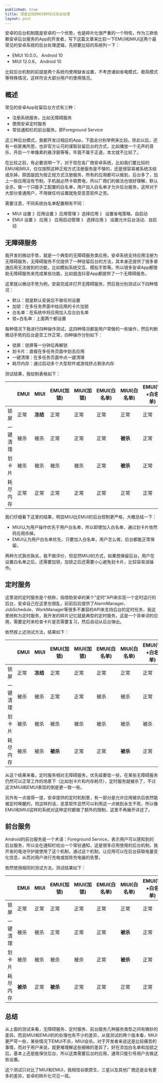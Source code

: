 ```yaml
---
published: true
title: 深度比较EMUI和MIUI后台处理
layout: post
---
```



安卓的后台机制既是安卓的一个优势，也是碎片化很严重的一个特性，作为三款依赖安卓后台服务的App的开发者，写下这篇文章来比较一下EMUI和MIUI这两个最常见的安卓系统的后台处理逻辑，先把要比较的系统列一下：
* EMUI 10.0.0， Android 10
* MIUI 12.0.6， Android 10

比较后台机制的前提是两个系统均使用缺省设置，不考虑诸如省电模式、极简模式等特殊情况，这样符合大部分用户的使用情况。

## 概述
常见的安卓App驻留后台方式有三种：
* 注册系统服务，比如无障碍服务
* 使用安卓定时服务
* 常驻通知栏的前台服务，即Foreground Service

这三种后台模式，我都开发过相应的App，下面会分别举例来比较。除此以后，还有一些匪夷所思，也非官方认可的谋取驻留后台的方式，比如播放一个无声的音乐、开启一个单像素的悬浮窗等等，毕竟不属于正道，本文就不比较了。

在比较之前，有必要说明一下，对于现在各厂商安卓系统，比如我们要比较的EMUI和MIUI，仅仅按照这种正规方式注册服务是不够的，还是很容易被系统冻结或杀掉，原因是因为按正规方式注册服务，所有的应用都可以做到，后台多了，加上一些应用没有节制，手机就必然卡顿费电，所以厂商们的做法也很好理解，默认全杀，做一个只能手工配置的白名单，用户加入白名单才允许后台服务，这样对于大部分普通用户，不用做任何设置就免受恶意软件之苦。

需要注意，不同系统白名单配置稍有不同：

* MIUI  设置 》应用设置 》应用管理 》选择应用 》 设置省电策略、自启动 
* EMUI  设置 》 应用 》 应用启动管理 》 选择应用 》 设置允许后台活动、自启动


## 无障碍服务
我开发的微动手势，就是一个典型的无障碍服务类应用，安卓系统支持应用注册为无障碍服务，无障碍服务不仅提供了一种驻留后台的方法，其本身还提供了很多普通应用无法做到的功能，比如模拟系统交互、模拟手势等。所以很多安卓App都借助无障碍服务来完成某些功能，比如就连抖音App都提供了一个无障碍服务。

这里就以微动手势为例，安装完成并打开无障碍服务，然后我分别测试以下四种情况：

* 默认：就是默认安装后不做任何设置
* 加锁：在多任务界面中给应用的卡片加锁
* 白名单：在系统中将应用加入后台白名单
* 锁+白名单：上面两个都设置

每种情况下我进行四种操作测试，这四种情况都是用户常做的一些操作，然后判断微动手势的后台是否工作正常，四种操作分别如下：

* 锁屏：锁屏等一分钟后再解锁
* 划卡片：直接在多任务页面中划去应用
* 一键清理：在多任务页面中点一键清理
* 耗尽内存：通过启动多个大型软件或游戏挤占剩余内存

测试结果，我绘制表格如下：


| | EMUI|MIUI|EMUI(加锁)|MIUI(加锁)| EMUI(白名单)| MIUI(白名单)|EMUI(锁+白名单)|MIUI(锁+白名单)|
| ---|------| ----|--  | ----| ----|--   |------| ----|
|  锁屏      |正常|**冻结**|正常|正常|正常|正常|正常|正常|
|  一键清理   |被杀|被杀|正常|正常|正常|**被杀**|正常|正常| 
|  划卡片     |被杀|被杀|被杀|被杀|正常|**被杀**|正常|**被杀**| 
|  耗尽内存   |正常|正常|正常|正常|正常|正常|正常|正常|

我们仔细看下这里的结果，明显MIUI比EMUI的后台控制更严格，大概总结一下：

* MIUI认为用户操作优先于用户白名单，所以即使加入白名单，通过划卡片依然将应用杀掉。
* EMUI认为用户白名单优先，只要加入白名单，用户怎么做，后台都能正常保留。

两种方式孰优孰劣，我不做评价，但显然MIUI的方式，如果想保留后台，用户在设置白名单之后，还需要加锁，加锁之后还需要小心避免划卡片，比较容易误操作。


## 定时服务
这里说的定时服务是个统称，指借助安卓的某个"定时"API来实现一个定时运行的后台，安卓自己在这里也很乱，前前后后提供了AlarmManager、JobSchedule、WorkManager等很多不兼容的API来支持后台的定时任务，我这里统称为定时服务，我开发的碎片记忆就是典型的定时服务，这是一个背单词的应用，需要定时来检查卡片是否需要复习，然后自动从后台弹出。

依然按上述测试方法，结果如下：

| | EMUI|MIUI|EMUI(加锁)|MIUI(加锁)| EMUI(白名单)| MIUI(白名单)|EMUI(锁+白名单)|MIUI(锁+白名单)|
| ---|------| ----|--  | ----| ----|--   |------| ----|
|  锁屏      |正常|**冻结**|正常|正常|正常|正常|正常|正常|
|  一键清理   |被杀|被杀|正常|正常|被杀|被杀|正常|正常| 
|  划卡片     |被杀|被杀|被杀|被杀|被杀|被杀|被杀|被杀| 
|  耗尽内存   |被杀|被杀|**被杀**|正常|正常|**被杀**|正常|正常|

从这个结果来看，定时服务相对无障碍服务，优先级要低一些，在某些无障碍服务仍然可以正常工作的场景下（比如划卡片和内存耗尽），定时服务就被杀了，不过这次MIUI和EMUI表现的倒是更一致一些。

另外有一点值得一提，安卓提供的定时机制里，有一部分是允许应用被杀后依然能被定时唤醒的，但这样的话，恶意软件显然可以利用这一点做到永生不死，所以像EMUI和MIUI这样的系统对这种定时都做了额外的限制，这里不再展开详述了。


## 前台服务
Android的前台服务是一个术语：Foreground Service，表示用户可以感知到的后台服务，所以会在通知栏给出一个常驻通知，这是很多应用使用的后台机制，我开发的电池守护就使用了这个机制，通过这个机制，让应用可以在后台获取电量变化信息，从而对用户进行充电或拔除充电器的告警。

依然使用相同的测试方法，测试结果如下：

| | EMUI|MIUI|EMUI(加锁)|MIUI(加锁)| EMUI(白名单)| MIUI(白名单)|EMUI(锁+白名单)|MIUI(锁+白名单)|
| ---|------| ----|--  | ----| ----|--   |------| ----|
|锁屏   |正常|正常|正常|正常|正常|正常|正常|正常|
|一键清理|被杀|被杀|正常|正常|正常|**被杀**|正常|正常| 
|划卡片 |被杀|被杀|被杀|被杀|正常|**被杀**|正常|**被杀**| 
|耗尽内存|**被杀**|正常|**被杀**|正常|正常|正常|正常|正常|


## 总结

从上面的测试来看，无障碍服务、定时服务、前台服务几种服务类型之间有微妙的差异。而且MIUI和EMUI的的处理也有不少的差异，从我测试的两个版本看，MIUI更严苛一些，某些情况下EMUI不杀，MIUI会杀。对于开发者来说这是比较痛苦的事情，而对于用户来说，就更难理解这些细微的差异了。好在添加白名单和加锁之后，基本上还是能保住后台，所以这类需要后台的应用，通常只能引导用户去做这些设置。

这个测试只对比了MIUI和EMUI，我相信谷歌原生、三星以及其他厂商还是会有更多的差异，安卓的碎片化可见一斑。
